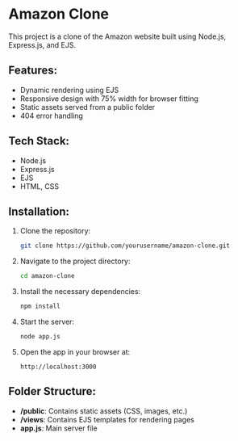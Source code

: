 # Amazon Clone

This project is a clone of the Amazon website built using Node.js, Express.js, and EJS.

## Features:
- Dynamic rendering using EJS
- Responsive design with 75% width for browser fitting
- Static assets served from a public folder
- 404 error handling

## Tech Stack:
- Node.js
- Express.js
- EJS
- HTML, CSS

## Installation:

1. Clone the repository:
    ```bash
    git clone https://github.com/yourusername/amazon-clone.git
    ```

2. Navigate to the project directory:
    ```bash
    cd amazon-clone
    ```

3. Install the necessary dependencies:
    ```bash
    npm install
    ```

4. Start the server:
    ```bash
    node app.js
    ```

5. Open the app in your browser at:
    ```
    http://localhost:3000
    ```

## Folder Structure:
- **/public**: Contains static assets (CSS, images, etc.)
- **/views**: Contains EJS templates for rendering pages
- **app.js**: Main server file


